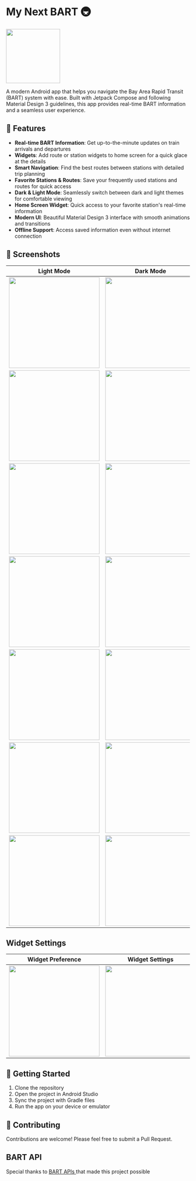 # My Next BART 🚇
<img src="screenshots/ic_launcher-playstore.png" width="148">

A modern Android app that helps you navigate the Bay Area Rapid Transit (BART) system with ease. Built with Jetpack Compose and following Material Design 3 guidelines, this app provides real-time BART information and a seamless user experience.

## 🌟 Features

- **Real-time BART Information**: Get up-to-the-minute updates on train arrivals and departures
- **Widgets**: Add route or station widgets to home screen for a quick glace at the details
- **Smart Navigation**: Find the best routes between stations with detailed trip planning
- **Favorite Stations & Routes**: Save your frequently used stations and routes for quick access
- **Dark & Light Mode**: Seamlessly switch between dark and light themes for comfortable viewing
- **Home Screen Widget**: Quick access to your favorite station's real-time information
- **Modern UI**: Beautiful Material Design 3 interface with smooth animations and transitions
- **Offline Support**: Access saved information even without internet connection

## 📱 Screenshots

| Light Mode | Dark Mode |
|------------|-----------|
| <img src="screenshots/light_welcome.png" width="248"> |  <img src="screenshots/dark_welcome.png" width="248"> |
| <img src="screenshots/light_home_page.png" width="248"> | <img src="screenshots/dark_home_page.png" width="248">|
| <img src="screenshots/light_fav_stations.png" width="248"> | <img src="screenshots/dark_fav_stations.png" width="248"> |
| <img src="screenshots/light_fav_routes.png" width="248"> | <img src="screenshots/dark_fav_routes.png" width="248"> |
| <img src="screenshots/light_station_details.png" width="248"> | <img src="screenshots/dark_station_details.png" width="248"> |
| <img src="screenshots/light_station_widget.png" width="248"> | <img src="screenshots/dark_station_widget.png" width="248"> |
| <img src="screenshots/light_route_widget.png" width="248"> | <img src="screenshots/dark_route_widget.png" width="248"> |


## Widget Settings
| Widget Preference | Widget Settings |
|------------|-----------|
| <img src="screenshots/light_station_widget_selection.png" width="248"> | <img src="screenshots/light_station_widget_settings.png" width="248"> |

## 🚀 Getting Started

1. Clone the repository
2. Open the project in Android Studio
3. Sync the project with Gradle files
4. Run the app on your device or emulator

## 🤝 Contributing

Contributions are welcome! Please feel free to submit a Pull Request. 

## BART API
Special thanks to [BART APIs ](https://api.bart.gov/docs/overview/index.aspx)that made this project possible
